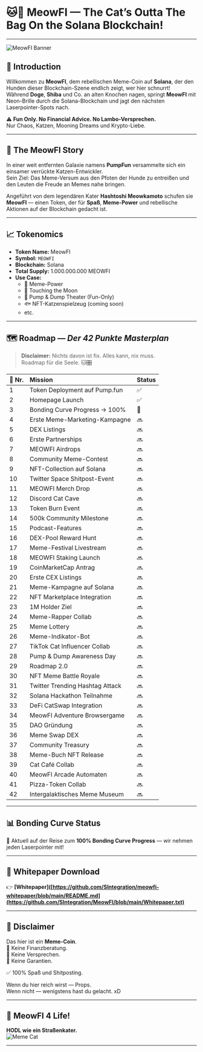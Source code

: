 # 🐱🚀 MeowFI — The Cat’s Outta The Bag On the Solana Blockchain!

---

![MeowFI Banner](https://media.giphy.com/media/JIX9t2j0ZTN9S/giphy.gif)

## 📌 Introduction

Willkommen zu **MeowFI**, dem rebellischen Meme-Coin auf **Solana**, der den Hunden dieser Blockchain-Szene endlich zeigt, wer hier schnurrt!  
Während **Doge**, **Shiba** und Co. an alten Knochen nagen, springt **MeowFI** mit Neon-Brille durch die Solana-Blockchain und jagt den nächsten Laserpointer-Spots nach.

⚠️ **Fun Only. No Financial Advice. No Lambo-Versprechen.**  
Nur Chaos, Katzen, Mooning Dreams und Krypto-Liebe.

---

## 📖 The MeowFI Story

In einer weit entfernten Galaxie namens **PumpFun** versammelte sich ein einsamer verrückte Katzen-Entwickler.  
Sein Ziel: Das Meme-Versum aus den Pfoten der Hunde zu entreißen und den Leuten die Freude an Memes nahe bringen.

Angeführt von dem legendären Kater **Hashtoshi Meowkamoto** schufen sie **MeowFI** — einen Token, der für **Spaß**, **Meme-Power** und rebellische Aktionen auf der Blockchain gedacht ist.

---

## 📈 Tokenomics

- **Token Name:** MeowFI  
- **Symbol:** `MEOWFI`  
- **Blockchain:** Solana  
- **Total Supply:** 1.000.000.000 MEOWFI  
- **Use Case:**  
  - 🤣 Meme-Power  
  - 🎣 Touching the Moon  
  - 🎉 Pump & Dump Theater (Fun-Only)  
  - 🐟 NFT-Katzenspielzeug (coming soon)
  - etc.
---

## 🗺️ Roadmap — *Der 42 Punkte Masterplan*

> **Disclaimer:** Nichts davon ist fix. Alles kann, nix muss.  
> Roadmap für die Seele. 🐱🎛️

| 🚀 Nr. | Mission                            | Status |
|:------|:-----------------------------------|:--------|
| 1  | Token Deployment auf Pump.fun        | ✅ |
| 2  | Homepage Launch                      | ✅ |
| 3  | Bonding Curve Progress → 100%        | 🔄 |
| 4  | Erste Meme-Marketing-Kampagne        | 🔜 |
| 5  | DEX Listings                         | 🔜 |
| 6  | Erste Partnerships                   | 🔜 |
| 7  | MEOWFI Airdrops                      | 🔜 |
| 8  | Community Meme-Contest               | 🔜 |
| 9  | NFT-Collection auf Solana            | 🔜 |
| 10 | Twitter Space Shitpost-Event         | 🔜 |
| 11 | MEOWFI Merch Drop                    | 🔜 |
| 12 | Discord Cat Cave                     | 🔜 |
| 13 | Token Burn Event                     | 🔜 |
| 14 | 500k Community Milestone             | 🔜 |
| 15 | Podcast-Features                     | 🔜 |
| 16 | DEX-Pool Reward Hunt                 | 🔜 |
| 17 | Meme-Festival Livestream             | 🔜 |
| 18 | MEOWFI Staking Launch                | 🔜 |
| 19 | CoinMarketCap Antrag                 | 🔜 |
| 20 | Erste CEX Listings                   | 🔜 |
| 21 | Meme-Kampagne auf Solana             | 🔜 |
| 22 | NFT Marketplace Integration          | 🔜 |
| 23 | 1M Holder Ziel                       | 🔜 |
| 24 | Meme-Rapper Collab                   | 🔜 |
| 25 | Meme Lottery                         | 🔜 |
| 26 | Meme-Indikator-Bot                   | 🔜 |
| 27 | TikTok Cat Influencer Collab         | 🔜 |
| 28 | Pump & Dump Awareness Day            | 🔜 |
| 29 | Roadmap 2.0                          | 🔜 |
| 30 | NFT Meme Battle Royale               | 🔜 |
| 31 | Twitter Trending Hashtag Attack      | 🔜 |
| 32 | Solana Hackathon Teilnahme           | 🔜 |
| 33 | DeFi CatSwap Integration             | 🔜 |
| 34 | MeowFI Adventure Browsergame         | 🔜 |
| 35 | DAO Gründung                         | 🔜 |
| 36 | Meme Swap DEX                        | 🔜 |
| 37 | Community Treasury                   | 🔜 |
| 38 | Meme-Buch NFT Release                | 🔜 |
| 39 | Cat Café Collab                      | 🔜 |
| 40 | MeowFI Arcade Automaten              | 🔜 |
| 41 | Pizza-Token Collab                   | 🔜 |
| 42 | Intergalaktisches Meme Museum        | 🔜 |

---

## 📊 Bonding Curve Status  

🚀 Aktuell auf der Reise zum **100% Bonding Curve Progress** — wir nehmen jeden Laserpointer mit!

---

## 📄 Whitepaper Download  

👉 **[Whitepaper]([https://github.com/SIntegration/meowfi-whitepaper/blob/main/README.md](https://github.com/SIntegration/MeowFI/blob/main/Whitepaper.txt)**  

---

## 📢 Disclaimer  

Das hier ist ein **Meme-Coin**.  
🚫 Keine Finanzberatung.  
🚫 Keine Versprechen.  
🚫 Keine Garantien.  

✅ 100% Spaß und Shitposting.  

Wenn du hier reich wirst — Props.  
Wenn nicht — wenigstens hast du gelacht. xD

---

## 🚀 MeowFI 4 Life!  

**HODL wie ein Straßenkater.**  
![Meme Cat](https://media.giphy.com/media/v6aOjy0Qo1fIA/giphy.gif)

---
